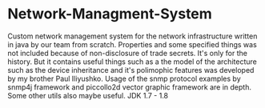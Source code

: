 # Network-Managment-System
Custom network management system for the network infrastructure written in java by our team from scratch. Properties and some specified things was not included because of non-disclosure of trade secrets. It's only for the history. But it contains useful things such as a the model of the architecture such as the device inheritance and it's polimophic features was developed by my brother Paul Iliyushko. 
Usage of the snmp protocol examples by snmp4j framework and piccollo2d vector graphic framework are in depth. Some other utils also maybe useful. JDK 1.7 - 1.8
